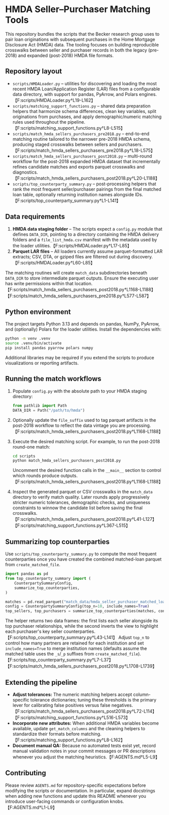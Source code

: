 # HMDA Seller–Purchaser Matching Tools

This repository bundles the scripts that the Becker research group uses to pair loan originations with subsequent purchases in the Home Mortgage Disclosure Act (HMDA) data. The tooling focuses on building reproducible crosswalks between seller and purchaser records in both the legacy (pre-2018) and expanded (post-2018) HMDA file formats.

## Repository layout

- `scripts/HMDALoader.py` – utilities for discovering and loading the most recent HMDA Loan/Application Register (LAR) files from a configurable data directory, with support for pandas, PyArrow, and Polars engines.【F:scripts/HMDALoader.py†L19-L162】
- `scripts/matching_support_functions.py` – shared data preparation helpers that harmonize schema differences, clean key variables, split originations from purchases, and apply demographic/numeric matching rules used throughout the pipeline.【F:scripts/matching_support_functions.py†L8-L515】
- `scripts/match_hmda_sellers_purchasers_pre2018.py` – end-to-end matching routine tailored to the narrower pre-2018 HMDA schema, producing staged crosswalks between sellers and purchasers.【F:scripts/match_hmda_sellers_purchasers_pre2018.py†L18-L575】
- `scripts/match_hmda_sellers_purchasers_post2018.py` – multi-round workflow for the post-2018 expanded HMDA dataset that incrementally refines candidate matches and exports parquet crosswalks and diagnostics.【F:scripts/match_hmda_sellers_purchasers_post2018.py†L20-L1188】
- `scripts/top_counterparty_summary.py` – post-processing helpers that rank the most frequent seller/purchaser pairings from the final matched loan table, optionally returning institution names alongside IDs.【F:scripts/top_counterparty_summary.py†L1-L141】

## Data requirements

1. **HMDA data staging folder** – The scripts expect a `config.py` module that defines `DATA_DIR`, pointing to a directory containing the HMDA delivery folders and a `file_list_hmda.csv` manifest with the metadata used by the loader utilities.【F:scripts/HMDALoader.py†L17-L85】
2. **Parquet LAR files** – All loaders currently assume parquet-formatted LAR extracts; CSV, DTA, or gziped files are filtered out during discovery.【F:scripts/HMDALoader.py†L60-L85】

The matching routines will create `match_data` subdirectories beneath `DATA_DIR` to store intermediate parquet outputs. Ensure the executing user has write permissions within that location.【F:scripts/match_hmda_sellers_purchasers_post2018.py†L1168-L1188】【F:scripts/match_hmda_sellers_purchasers_pre2018.py†L577-L587】

## Python environment

The project targets Python 3.13 and depends on pandas, NumPy, PyArrow, and (optionally) Polars for the loader utilities. Install the dependencies with:

```bash
python -m venv .venv
source .venv/bin/activate
pip install pandas pyarrow polars numpy
```

Additional libraries may be required if you extend the scripts to produce visualizations or reporting artifacts.

## Running the match workflows

1. Populate `config.py` with the absolute path to your HMDA staging directory:

   ```python
   from pathlib import Path
   DATA_DIR = Path("/path/to/hmda")
   ```

2. Optionally update the `file_suffix` used to tag parquet artifacts in the post-2018 workflow to reflect the data vintage you are processing.【F:scripts/match_hmda_sellers_purchasers_post2018.py†L1168-L1188】
3. Execute the desired matching script. For example, to run the post-2018 round-one match:

   ```bash
   cd scripts
   python match_hmda_sellers_purchasers_post2018.py
   ```

   Uncomment the desired function calls in the `__main__` section to control which rounds produce outputs.【F:scripts/match_hmda_sellers_purchasers_post2018.py†L1168-L1188】

4. Inspect the generated parquet or CSV crosswalks in the `match_data` directory to verify match quality. Later rounds apply progressively stricter numeric tolerances, demographic checks, and uniqueness constraints to winnow the candidate list before saving the final crosswalks.【F:scripts/match_hmda_sellers_purchasers_post2018.py†L41-L127】【F:scripts/matching_support_functions.py†L367-L515】

## Summarizing top counterparties

Use `scripts/top_counterparty_summary.py` to compute the most frequent counterparties once you have created the combined matched-loan parquet from `create_matched_file`.

```python
import pandas as pd
from top_counterparty_summary import (
    CounterpartySummaryConfig,
    summarize_top_counterparties,
)

matches = pd.read_parquet("match_data/hmda_seller_purchaser_matched_loans_round1.parquet")
config = CounterpartySummaryConfig(top_n=10, include_names=True)
top_sellers, top_purchasers = summarize_top_counterparties(matches, config=config)
```

The helper returns two data frames: the first lists each seller alongside its top purchaser relationships, while the second inverts the view to highlight each purchaser's key seller counterparties.【F:scripts/top_counterparty_summary.py†L43-L141】 Adjust `top_n` to control how many partners are retained for each institution and set `include_names=True` to merge institution names (defaults assume the matched table uses the `_s`/`_p` suffixes from `create_matched_file`).【F:scripts/top_counterparty_summary.py†L7-L37】【F:scripts/match_hmda_sellers_purchasers_post2018.py†L1708-L1739】

## Extending the pipeline

- **Adjust tolerances:** The numeric matching helpers accept column-specific tolerance dictionaries; tuning these thresholds is the primary lever for calibrating false positives versus false negatives.【F:scripts/match_hmda_sellers_purchasers_post2018.py†L72-L114】【F:scripts/matching_support_functions.py†L516-L573】
- **Incorporate new attributes:** When additional HMDA variables become available, update `get_match_columns` and the cleaning helpers to standardize their formats before matching.【F:scripts/matching_support_functions.py†L8-L162】
- **Document manual QA:** Because no automated tests exist yet, record manual validation notes in your commit messages or PR descriptions whenever you adjust the matching heuristics.【F:AGENTS.md†L5-L9】

## Contributing

Please review `AGENTS.md` for repository-specific expectations before modifying the scripts or documentation. In particular, expand docstrings when adding new functions and update this README whenever you introduce user-facing commands or configuration knobs.【F:AGENTS.md†L1-L9】
